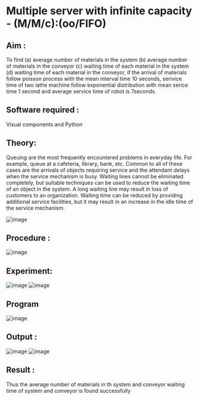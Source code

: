 # Multiple server with infinite capacity - (M/M/c):(oo/FIFO)
## Aim :
To find (a) average number of materials in the system (b) average number of materials in the conveyor (c) waiting time of each material in the system (d) waiting time of each material in the conveyor, if the arrival  of materials follow poisson process with the mean interval time 10 seconds, serivice time of two lathe machine follow exponential distribution with mean serice time 1 second and average service time of robot is 7seconds.

## Software required :
Visual components and Python

## Theory:
Queuing are the most frequently encountered problems in everyday life. For example, queue at a cafeteria, library, bank, etc. Common to all of these cases are the arrivals of objects requiring service and the attendant delays when the service mechanism is busy. Waiting lines cannot be eliminated completely, but suitable techniques can be used to reduce the waiting time of an object in the system. A long waiting line may result in loss of customers to an organization. Waiting time can be reduced by providing additional service facilities, but it may result in an increase in the idle time of the service mechanism.

![image](https://user-images.githubusercontent.com/103921593/203238035-1c8109bc-cbf2-4c77-baea-c5b682a752ef.png)

## Procedure :

![image](https://user-images.githubusercontent.com/103921593/203238265-176740b0-eae2-4772-90be-5449869ac9b0.png)




## Experiment:
![image](https://github.com/PREETHI3312/Muttiple-capacity-with-infinite-capacity/assets/151625222/fddac28e-fef1-4ed2-9bfd-f7fe247740cc)
![image](https://github.com/PREETHI3312/Muttiple-capacity-with-infinite-capacity/assets/151625222/179d7c30-c0e1-4699-977c-888ba28c06bc)


## Program
![image](https://github.com/PREETHI3312/Muttiple-capacity-with-infinite-capacity/assets/151625222/0dde6aa3-3033-4183-95e3-9abcbff9500d)



## Output :
![image](https://github.com/PREETHI3312/Muttiple-capacity-with-infinite-capacity/assets/151625222/983a740a-147f-474c-a261-dbd3836c2ec8)
![image](https://github.com/PREETHI3312/Muttiple-capacity-with-infinite-capacity/assets/151625222/4be29a70-48cc-4267-9b7a-282c62e64852)


## Result : 
Thus the average number of materials in th system and conveyor waiting time of system and conveyor is found successfully

